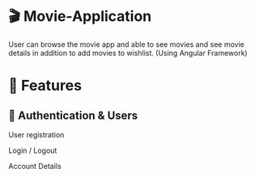 # 🎬 Movie-Application

User can browse the movie app and able to see movies and see movie details in addition to add movies to wishlist. (Using Angular Framework)

# 🚀 Features
## 🔑 Authentication & Users

User registration

Login / Logout

Account Details


